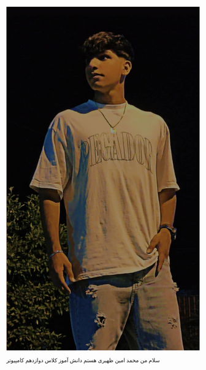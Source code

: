 ![logo](mamad._.2006-20230914-0001.jpg)

سلام
من محمد امین ظهیری هستم
دانش آموز کلاس دوازدهم کامپیوتر
